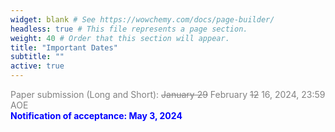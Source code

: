 ```yaml
---
widget: blank # See https://wowchemy.com/docs/page-builder/
headless: true # This file represents a page section.
weight: 40 # Order that this section will appear.
title: "Important Dates"
subtitle: ""
active: true
---
```

<span style=color:grey>Paper submission (Long and Short): ~~January 29~~ February ~~12~~ 16, 2024, 23:59 AOE</span>  
<span style=color:blue;font-weight:bold>Notification of acceptance: May 3, 2024</span>  

